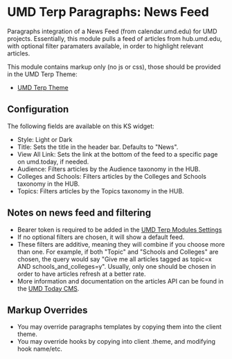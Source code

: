 # UMD Terp Paragraphs: News Feed

Paragraphs integration of a News Feed (from calendar.umd.edu) for UMD projects. Essentially, this module pulls a feed of articles from hub.umd.edu, with optional filter paramaters available, in order to highlight relevant articles.

This module contains markup only (no js or css), those should be provided in the UMD Terp Theme:

- [UMD Terp Theme](https://github.com/UMD-Digital/umd_terp)

## Configuration

The following fields are available on this KS widget:

- Style: Light or Dark
- Title: Sets the title in the header bar. Defaults to "News".
- View All Link: Sets the link at the bottom of the feed to a specific page on umd.today, if needed.
- Audience: Filters articles by the Audience taxonomy in the HUB.
- Colleges and Schools: Filters articles by the Colleges and Schools taxonomy in the HUB.
- Topics: Filters articles by the Topics taxonomy in the HUB.

## Notes on news feed and filtering

- Bearer token is required to be added in the [UMD Terp Modules Settings](/admin/config/umd_terp_base/config)
- If no optional filters are chosen, it will show a default feed.
- These filters are additive, meaning they will combine if you choose more than one. For example, if both "Topic" and "Schools and Colleges" are chosen, the query would say "Give me all articles tagged as topic=x AND schools_and_colleges=y". Usually, only one should be chosen in order to have articles refresh at a better rate.
- More information and documentation on the articles API can be found in the [UMD Today CMS](https://today.umd.edu/admin/graphiql).

## Markup Overrides

- You may override paragraphs templates by copying them into the client theme.
- You may override hooks by copying into client .theme, and modifying hook name/etc.
